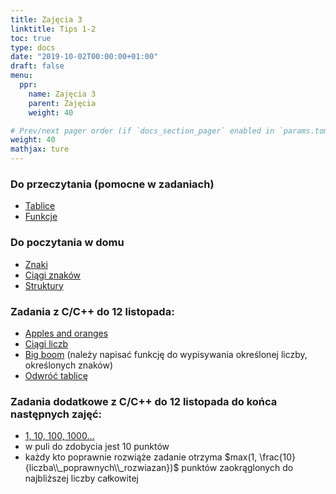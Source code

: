 ```yaml
---
title: Zajęcia 3
linktitle: Tips 1-2
toc: true
type: docs
date: "2019-10-02T00:00:00+01:00"
draft: false
menu:
  ppr:
    name: Zajęcia 3
    parent: Zajęcia
    weight: 40

# Prev/next pager order (if `docs_section_pager` enabled in `params.toml`)
weight: 40
mathjax: ture
---
```


### Do przeczytania (pomocne w zadaniach)
* [Tablice](https://eduwiki.wmi.amu.edu.pl/pms/ppr/c/datatypes#Arrays)
* [Funkcje](https://eduwiki.wmi.amu.edu.pl/pms/ppr/c/functions)

### Do poczytania w domu
* [Znaki](https://eduwiki.wmi.amu.edu.pl/pms/ppr/c/datatypes#Characters)
* [Ciągi znaków](https://eduwiki.wmi.amu.edu.pl/pms/ppr/c/datatypes#Strings)
* [Struktury](https://eduwiki.wmi.amu.edu.pl/pms/ppr/c/datatypes#Structures)

### Zadania z C/C++ do 12 listopada:
<!--12.11.20 c,c++-->
* [Apples and oranges](https://adjule.pl/groups/ppr1la2020/problems/ppr2a)
* [Ciągi liczb](https://adjule.pl/groups/ppr1ca2019/problems/ppr5)
* [Big boom](https://adjule.pl/groups/ppr1ca2019/problems/ppr10a) (należy napisać funkcję do wypisywania określonej liczby, określonych znaków)
* [Odwróć tablicę](https://adjule.pl/groups/ppr1ca2019/problems/ppr_intro_10)

### Zadania dodatkowe z C/C++ do 12 listopada do końca następnych zajęć:
<!--12.11.20 c,c++-->
*  [1, 10, 100, 1000...](https://adjule.pl/groups/ppr1ca2019/problems/003)
  * w puli do zdobycia jest 10 punktów
  * każdy kto poprawnie rozwiąże zadanie otrzyma $max(1, \frac{10}{liczba\\_poprawnych\\_rozwiazan})$ punktów zaokrąglonych do najbliższej liczby całkowitej
<!-- * Parsowanie Markdown'a -->
<!--   * w puli do zdobycia jest 10 punktów -->
<!--   * każdy kto poprawnie rozwiąże zadanie otrzyma $max(1, \frac{10}{liczba\\_poprawnych\\_rozwiazan})$ punktów zaokrąglonych do najbliższej liczby całkowitej -->
<!--   * można, ale nie trzeba użyć wyrażeń regularnych -->
<!--   * wyjście można sprawdzić ręcznie lub użyć programu `diff` pod Linuksem np. `diff my_out.tsv expected.tsv` -->
<!--   * [wejście](../files/in) -->
<!--   * [wyjście](../files/expected.tsv) -->
